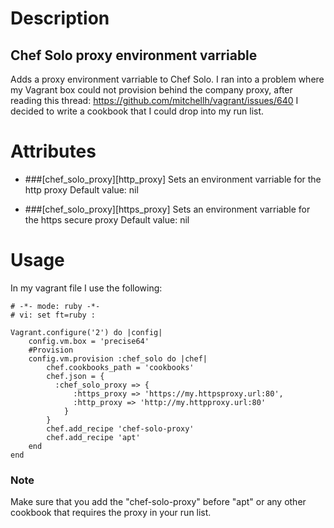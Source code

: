 # Description
## Chef Solo proxy environment varriable
Adds a proxy environment varriable to Chef Solo. I ran into a problem where my Vagrant box could not provision behind the company proxy, after reading this thread: https://github.com/mitchellh/vagrant/issues/640 I decided to write a cookbook that I could drop into my run list.

# Attributes
 * ###[chef_solo_proxy][http_proxy]
    Sets an environment varriable for the http proxy
    Default value: nil

 * ###[chef_solo_proxy][https_proxy]
    Sets an environment varriable for the https secure proxy
    Default value: nil

# Usage
In my vagrant file I use the following:

```
# -*- mode: ruby -*-
# vi: set ft=ruby :

Vagrant.configure('2') do |config|
    config.vm.box = 'precise64'
    #Provision
    config.vm.provision :chef_solo do |chef|
        chef.cookbooks_path = 'cookbooks'
        chef.json = {
          :chef_solo_proxy => {
              :https_proxy => 'https://my.httpsproxy.url:80',
              :http_proxy => 'http://my.httpproxy.url:80'
            }
        }
        chef.add_recipe 'chef-solo-proxy'
        chef.add_recipe 'apt'
    end
end
```

### Note
Make sure that you add the "chef-solo-proxy" before "apt" or any other cookbook that requires the proxy in your run list.
